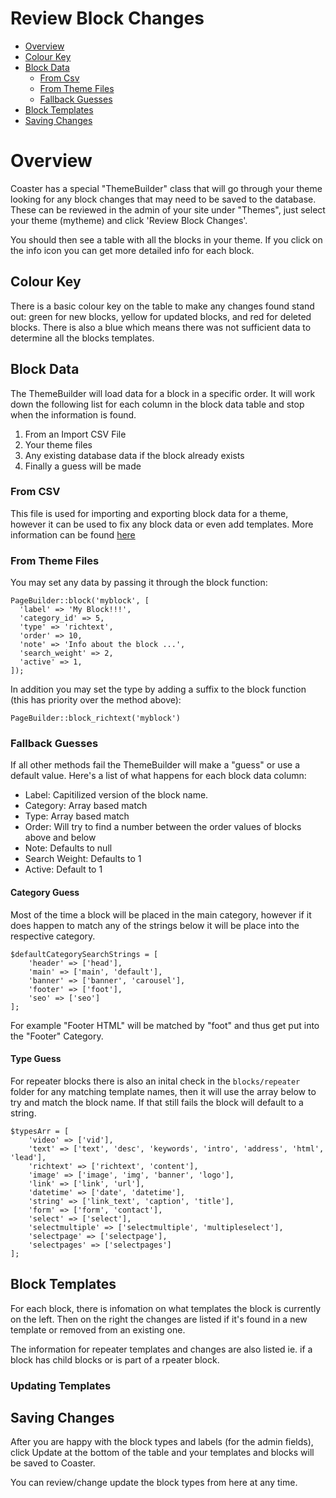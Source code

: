 # Review Block Changes

- [Overview](#overview)
- [Colour Key](#colour-key)
- [Block Data](#block-data)
  - [From Csv](#from-csv)
  - [From Theme Files](#from-theme-files)
  - [Fallback Guesses](#fallback-guesses)
- [Block Templates](#block-templates)
- [Saving Changes](#saving-changes)

# Overview

Coaster has a special "ThemeBuilder" class that will go through your theme looking for any block changes that may need to be saved to the database.
These can be reviewed in the admin of your site under "Themes", just select your theme (mytheme) and click 'Review Block Changes'.

You should then see a table with all the blocks in your theme. If you click on the info icon you can get more detailed info for each block.

## Colour Key

There is a basic colour key on the table to make any changes found stand out: green for new blocks, yellow for updated blocks, and red for deleted blocks.
There is also a blue which means there was not sufficient data to determine all the blocks templates.

## Block Data

The ThemeBuilder will load data for a block in a specific order. It will work down the following list for each column in the block data table and stop when the information is found.

1. From an Import CSV File
2. Your theme files
3. Any existing database data if the block already exists
4. Finally a guess will be made

### From CSV

This file is used for importing and exporting block data for a theme, however it can be used to fix any block data or even add templates.
More information can be found [here](review-csv.md)

### From Theme Files

You may set any data by passing it through the block function:

```
PageBuilder::block('myblock', [
  'label' => 'My Block!!!',
  'category_id' => 5,
  'type' => 'richtext',
  'order' => 10,
  'note' => 'Info about the block ...',
  'search_weight' => 2,
  'active' => 1,
]);
```

In addition you may set the type by adding a suffix to the block function (this has priority over the method above):

`PageBuilder::block_richtext('myblock')`

### Fallback Guesses

If all other methods fail the ThemeBuilder will make a "guess" or use a default value. Here's a list of what happens for each block data column:

- Label: Capitilized version of the block name.
- Category: Array based match
- Type: Array based match
- Order: Will try to find a number between the order values of blocks above and below
- Note: Defaults to null
- Search Weight: Defaults to 1
- Active: Default to 1

#### Category Guess

Most of the time a block will be placed in the main category, however if it does happen to match any of the strings below it will be place into the respective category.

```
$defaultCategorySearchStrings = [
    'header' => ['head'],
    'main' => ['main', 'default'],
    'banner' => ['banner', 'carousel'],
    'footer' => ['foot'],
    'seo' => ['seo']
];
```
For example "Footer HTML" will be matched by "foot" and thus get put into the "Footer" Category.

#### Type Guess

For repeater blocks there is also an inital check in the `blocks/repeater` folder for any matching template names, then it will use the array below to try and match the block name. If that still fails the block will default to a string.

```
$typesArr = [
    'video' => ['vid'],
    'text' => ['text', 'desc', 'keywords', 'intro', 'address', 'html', 'lead'],
    'richtext' => ['richtext', 'content'],
    'image' => ['image', 'img', 'banner', 'logo'],
    'link' => ['link', 'url'],
    'datetime' => ['date', 'datetime'],
    'string' => ['link_text', 'caption', 'title'],
    'form' => ['form', 'contact'],
    'select' => ['select'],
    'selectmultiple' => ['selectmultiple', 'multipleselect'],
    'selectpage' => ['selectpage'],
    'selectpages' => ['selectpages']
];
```

## Block Templates

For each block, there is infomation on what templates the block is currently on the left.
Then on the right the changes are listed if it's found in a new template or removed from an existing one.

The information for repeater templates and changes are also listed ie. if a block has child blocks or is part of a rpeater block.

### Updating Templates



## Saving Changes

After you are happy with the block types and labels (for the admin fields), click Update at the bottom of the table and your templates and blocks will be saved to Coaster.

You can review/change update the block types from here at any time.
